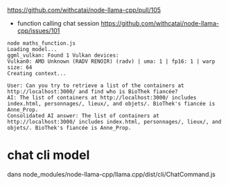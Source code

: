 https://github.com/withcatai/node-llama-cpp/pull/105

- function calling chat session https://github.com/withcatai/node-llama-cpp/issues/101

```
node maths_function.js
Loading model...
ggml_vulkan: Found 1 Vulkan devices:
Vulkan0: AMD Unknown (RADV RENOIR) (radv) | uma: 1 | fp16: 1 | warp size: 64
Creating context...

User: Can you try to retrieve a list of the containers at http://localhost:3000/ and find who is BioThek fiancée?
AI: The list of containers at http://localhost:3000/ includes index.html, personnages/, lieux/, and objets/. BioThek's fiancée is Anne_Prop.
Consolidated AI answer: The list of containers at http://localhost:3000/ includes index.html, personnages/, lieux/, and objets/. BioThek's fiancée is Anne_Prop.

```

# chat cli model

dans node_modules/node-llama-cpp/llama.cpp/dist/cli/ChatCommand.js
